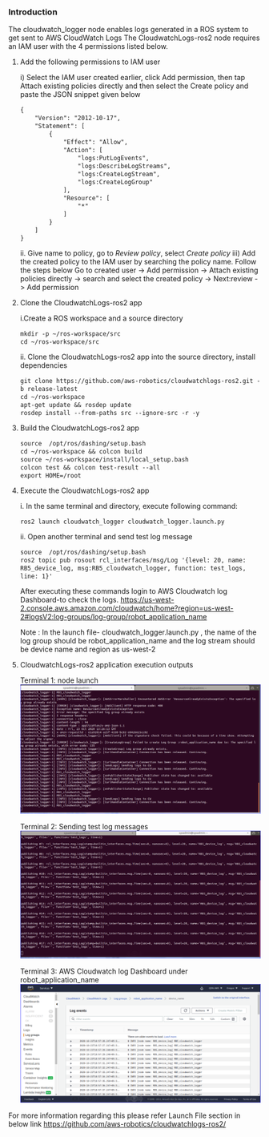 ### Introduction
The cloudwatch_logger node enables logs generated in a ROS system to get sent to AWS CloudWatch Logs
The CloudwatchLogs-ros2 node requires an IAM user with the 4 permissions listed below.
1. Add the following permissions to IAM user

    i) Select the IAM user created earlier, click Add permission, then tap Attach existing policies directly and then select the Create policy and paste the JSON snippet given below 
    ```
    {
        "Version": "2012-10-17",
        "Statement": [
            {
                "Effect": "Allow",
                "Action": [
                    "logs:PutLogEvents",
                    "logs:DescribeLogStreams",
                    "logs:CreateLogStream",
                    "logs:CreateLogGroup"
                ],
                "Resource": [
                    "*"
                ]
            }
        ]
    }
    ```

    ii. Give name to policy, go to _Review policy_, select _Create policy_
    iii) Add the created policy to the IAM user by searching the policy name. Follow the steps below
    Go to created user -> Add permission -> Attach existing policies directly -> search and select the created policy -> Next:review -> Add permission

2. Clone the CloudwatchLogs-ros2 app

    i.Create a ROS workspace and a source directory
    ```
    mkdir -p ~/ros-workspace/src 
    cd ~/ros-workspace/src
    ```
    ii. Clone the CloudwatchLogs-ros2 app into the source directory, install dependencies
    ```
    git clone https://github.com/aws-robotics/cloudwatchlogs-ros2.git -b release-latest
    cd ~/ros-workspace 
    apt-get update && rosdep update
    rosdep install --from-paths src --ignore-src -r -y
    ```
3. Build the CloudwatchLogs-ros2 app
    ```
    source  /opt/ros/dashing/setup.bash
    cd ~/ros-workspace && colcon build
    source ~/ros-workspace/install/local_setup.bash
    colcon test && colcon test-result --all
    export HOME=/root
    ```
4. Execute the CloudwatchLogs-ros2 app

    i. In the same terminal and directory, execute following command:
    ```
    ros2 launch cloudwatch_logger cloudwatch_logger.launch.py
    ```
    ii. Open another terminal and send test log message 
    ```
    source  /opt/ros/dashing/setup.bash
    ros2 topic pub rosout rcl_interfaces/msg/Log '{level: 20, name: RB5_device_log, msg:RB5_cloudwatch_logger, function: test_logs, line: 1}'
    ```
    
    After executing these commands login to AWS Cloudwatch log Dashboard-to check the logs.
    https://us-west-2.console.aws.amazon.com/cloudwatch/home?region=us-west-2#logsV2:log-groups/log-group/robot_application_name  
    
    Note : In the launch file- cloudwatch_logger.launch.py , the name of the log group should be robot_application_name and the log stream should be device name and region as us-west-2
    
5. CloudwatchLogs-ros2  application execution outputs

    Terminal 1: node launch
    ![image node](image/CloudwatchLog_Screenshot_1.PNG)
    
    Terminal 2: Sending test log messages
    ![Terminal](image/CloudwatchLog_Screenshot_2.PNG)
    
    Terminal 3: AWS Cloudwatch log Dashboard under robot_application_name
    ![AWS](image/CloudwatchLog_Screenshot_3.PNG)
    
For more information regarding this please refer Launch File section in below link https://github.com/aws-robotics/cloudwatchlogs-ros2/










